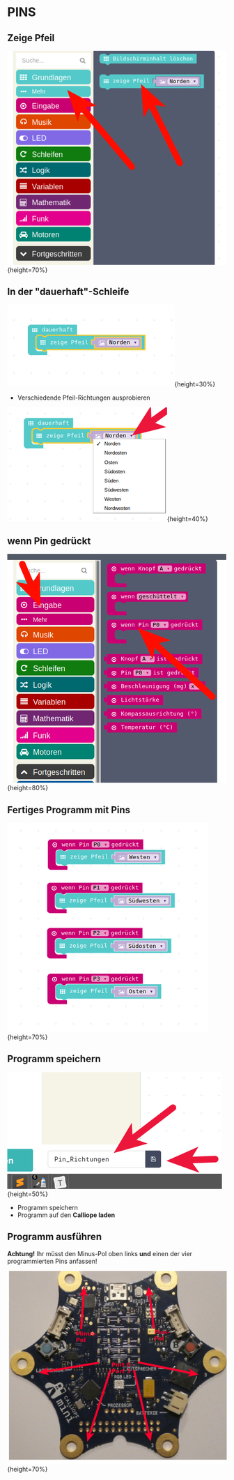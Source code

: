 # PINS



## Zeige Pfeil



![](pics/Selection_002.png){height=70%}



## In der "dauerhaft"-Schleife

![](pics/Selection_005.png){height=30%}

* Verschiedende Pfeil-Richtungen ausprobieren

![](pics/Selection_006.png){height=40%}





## wenn Pin gedrückt



![](pics/Selection_004.png){height=80%}



## Fertiges Programm mit Pins



![](pics/Selection_001.png){height=70%}



## Programm speichern

![](pics/Selection_007.png){height=50%}



* Programm speichern
* Programm auf den __Calliope laden__



## Programm ausführen

__Achtung!__ Ihr müsst den Minus-Pol oben links __und__ einen der vier programmierten Pins anfassen!

![](pics/Calliope_Ausgepackt_Ports.png){height=70%}


